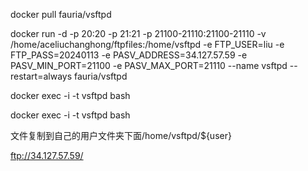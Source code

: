 docker pull fauria/vsftpd

docker run -d -p 20:20 -p 21:21 -p 21100-21110:21100-21110 -v /home/aceliuchanghong/ftpfiles:/home/vsftpd -e FTP_USER=liu -e FTP_PASS=20240113 -e PASV_ADDRESS=34.127.57.59 -e PASV_MIN_PORT=21100 -e PASV_MAX_PORT=21110 --name vsftpd --restart=always fauria/vsftpd

docker exec -i -t vsftpd bash

docker exec -i -t vsftpd bash

文件复制到自己的用户文件夹下面/home/vsftpd/${user}

ftp://34.127.57.59/
